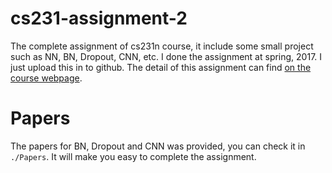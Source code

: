 # cs231-assignment-2
The complete assignment of cs231n course, it include some small project such as NN, BN, Dropout, CNN, etc. I done the assignment at spring, 2017. I just upload this in to github. The detail of this assignment can find [on the course webpage](http://cs231n.github.io/).

# Papers
The papers for BN, Dropout and CNN was provided, you can check it in `./Papers`. It will make you easy to complete the assignment.
